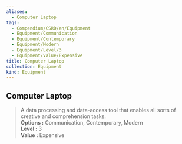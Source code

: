 ```yaml
---
aliases:
  - Computer Laptop
tags:
  - Compendium/CSRD/en/Equipment
  - Equipment/Communication
  - Equipment/Contemporary
  - Equipment/Modern
  - Equipment/Level/3
  - Equipment/Value/Expensive
title: Computer Laptop
collection: Equipment
kind: Equipment
---
```

## Computer Laptop  
  
>A data processing and data-access tool that enables all sorts of creative and comprehension tasks.  
> **Options :** Communication, Contemporary, Modern  
> **Level :** 3  
> **Value :** Expensive